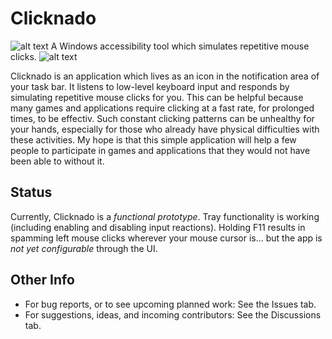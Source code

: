 # Clicknado

![alt text](https://github.com/DavidRieman/Clicknado/blob/main/TrayIcon.ico?raw=true)
A Windows accessibility tool which simulates repetitive mouse clicks.
![alt text](https://github.com/DavidRieman/Clicknado/blob/main/TrayIcon.ico?raw=true)

Clicknado is an application which lives as an icon in the notification area of your task bar.
It listens to low-level keyboard input and responds by simulating repetitive mouse clicks for you.
This can be helpful because many games and applications require clicking at a fast rate, for prolonged times, to be effectiv.
Such constant clicking patterns can be unhealthy for your hands, especially for those who already have physical difficulties with these activities.
My hope is that this simple application will help a few people to participate in games and applications that they would not have been able to without it.

## Status

Currently, Clicknado is a _functional prototype_.
Tray functionality is working (including enabling and disabling input reactions).
Holding F11 results in spamming left mouse clicks wherever your mouse cursor is... but the app is _not yet configurable_ through the UI.

## Other Info

* For bug reports, or to see upcoming planned work: See the Issues tab.
* For suggestions, ideas, and incoming contributors: See the Discussions tab.
